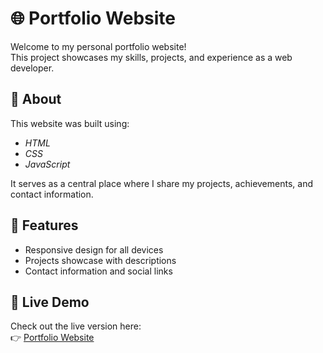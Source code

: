 # 🌐 Portfolio Website

Welcome to my personal portfolio website!  
This project showcases my skills, projects, and experience as a web developer.  

## 📖 About
This website was built using:
- *HTML*
- *CSS*
- *JavaScript*

It serves as a central place where I share my projects, achievements, and contact information.  

## 🚀 Features
- Responsive design for all devices  
- Projects showcase with descriptions  
- Contact information and social links  


## 🔗 Live Demo
Check out the live version here:  
👉 [Portfolio Website](https://harshithaposa27.github.io/Personal-Portfolio/)  


